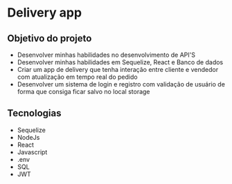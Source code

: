 # Delivery app

## Objetivo do projeto

- Desenvolver minhas habilidades no desenvolvimento de API'S
- Desenvolver minhas habilidades em Sequelize, React e Banco de dados
- Criar um app de delivery que tenha interação entre cliente e vendedor com atualização em tempo real do pedido 
- Desenvolver um sistema de login e registro com validação de usuário de forma que consiga ficar salvo no local storage 

## Tecnologias
- Sequelize
- NodeJs
- React
- Javascript
- .env
- SQL
- JWT

